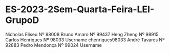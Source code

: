 # ES-2023-2Sem-Quarta-Feira-LEI-GrupoD
Nicholas Eliseu Nº 98008
Bruno Amaro Nº 99437
Heng Zheng Nº 98915
Carlos Henriques Nº 98033 Username chenriques98033
André Tavares Nº 92883 
Pedro Mendonça Nº 99024 Username
